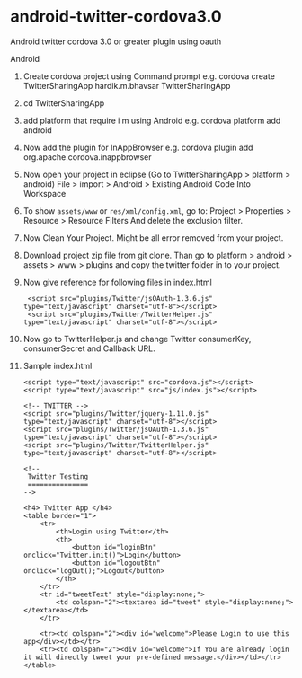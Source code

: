 android-twitter-cordova3.0
==========================

Android twitter cordova 3.0 or greater plugin using oauth

Android 


1. Create cordova project using Command prompt
     e.g. cordova create TwitterSharingApp hardik.m.bhavsar TwitterSharingApp 

2.  cd TwitterSharingApp

3. add platform that require i m using Android
    e.g. cordova platform add android

4. Now add the plugin for InAppBrowser 
	e.g. cordova plugin add org.apache.cordova.inappbrowser

5. Now open your project in eclipse (Go to TwitterSharingApp > platform > android)
	File > import > Android > Existing Android Code Into Workspace

6. To show `assets/www` or `res/xml/config.xml`, go to:
    Project > Properties > Resource > Resource Filters
	And delete the exclusion filter.

7. Now Clean Your Project. Might be all error removed from your project.

8. Download project zip file from git clone. Than go to platform > android > assets > www > plugins and copy the twitter folder in to your project.

9. Now give reference for following files in index.html

	<script src="plugins/Twitter/jquery-1.11.0.js" type="text/javascript" charset="utf-8"></script>
        <script src="plugins/Twitter/jsOAuth-1.3.6.js" type="text/javascript" charset="utf-8"></script>
        <script src="plugins/Twitter/TwitterHelper.js" type="text/javascript" charset="utf-8"></script>
		
10. Now go to TwitterHelper.js and change Twitter consumerKey, consumerSecret and Callback URL.
		
11. Sample index.html

	<html>
    <head>
        <meta charset="utf-8" />
        <meta name="format-detection" content="telephone=no" />
        <!-- WARNING: for iOS 7, remove the width=device-width and height=device-height attributes. See https://issues.apache.org/jira/browse/CB-4323 -->
        <meta name="viewport" content="user-scalable=no, initial-scale=1, maximum-scale=1, minimum-scale=1, width=device-width, height=device-height, target-densitydpi=device-dpi" />
        <link rel="stylesheet" type="text/css" href="css/index.css" />
        <title>Twitter Sharing App</title>
    </head>
    <body>
        
        <script type="text/javascript" src="cordova.js"></script>
        <script type="text/javascript" src="js/index.js"></script>
        
        <!-- TWITTER -->
        <script src="plugins/Twitter/jquery-1.11.0.js" type="text/javascript" charset="utf-8"></script>
        <script src="plugins/Twitter/jsOAuth-1.3.6.js" type="text/javascript" charset="utf-8"></script>
        <script src="plugins/Twitter/TwitterHelper.js" type="text/javascript" charset="utf-8"></script>
        
        <!--
         Twitter Testing
         ===============
        -->
        
        <h4> Twitter App </h4>
        <table border="1">
            <tr>
                <th>Login using Twitter</th>
                <th>
                    <button id="loginBtn" onclick="Twitter.init()">Login</button>
                    <button id="logoutBtn" onclick="logOut();">Logout</button>
                </th>
            </tr>
            <tr id="tweetText" style="display:none;">
                <td colspan="2"><textarea id="tweet" style="display:none;"></textarea></td>
            </tr>
            
            <tr><td colspan="2"><div id="welcome">Please Login to use this app</div></td></tr>
            <tr><td colspan="2"><div id="welcome">If You are already login it will directly tweet your pre-defined message.</div></td></tr>
        </table>
       
</html>
</body>
